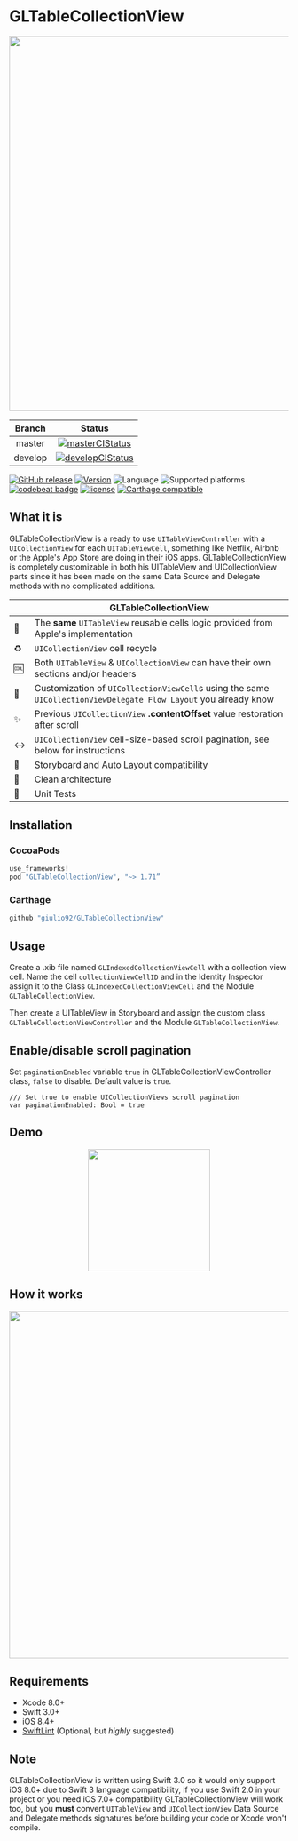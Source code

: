 # GLTableCollectionView

<p align="center">
    <img src="https://github.com/giulio92/GLTableCollectionView/blob/master/GitHub%20Page/Images/logo.png" width="675">
</p>

|**Branch**|**Status**|
|:--------:|:--------:|
|master|[![masterCIStatus](https://travis-ci.org/giulio92/GLTableCollectionView.svg?branch=master)](https://travis-ci.org/giulio92/GLTableCollectionView/branches)|
|develop|[![developCIStatus](https://travis-ci.org/giulio92/GLTableCollectionView.svg?branch=develop)](https://travis-ci.org/giulio92/GLTableCollectionView/branches)|

[![GitHub release](https://img.shields.io/github/release/giulio92/GLTableCollectionView.svg)](https://github.com/giulio92/GLTableCollectionView/releases/latest)
[![Version](https://img.shields.io/cocoapods/v/GLTableCollectionView.svg)](http://cocoapods.org/pods/GLTableCollectionView)
![Language](https://img.shields.io/badge/language-Swift%203.x-orange.svg)
![Supported platforms](https://img.shields.io/badge/platform-iOS-lightgrey.svg)
[![codebeat badge](https://codebeat.co/badges/5a29ccd4-fda0-45d1-ae57-e7158e01449a)](https://codebeat.co/projects/github-com-giulio92-gltablecollectionview)
[![license](https://img.shields.io/github/license/giulio92/GLTableCollectionView.svg)](https://github.com/giulio92/GLTableCollectionView/blob/master/LICENSE.txt)
[![Carthage compatible](https://img.shields.io/badge/Carthage-compatible-4BC51D.svg?style=flat)](https://github.com/Carthage/Carthage)


## What it is
GLTableCollectionView is a ready to use `UITableViewController` with a `UICollectionView` for each `UITableViewCell`, something like Netflix, Airbnb or the Apple's App Store are doing in their iOS apps. GLTableCollectionView is completely customizable in both his UITableView and UICollectionView parts since it has been made on the same Data Source and Delegate methods with no complicated additions.

|          |  GLTableCollectionView  |
|----------|-------------------------------|
🔄|The **same** `UITableView` reusable cells logic provided from Apple's implementation
♻️|`UICollectionView` cell recycle
🆒|Both `UITableView` & `UICollectionView` can have their own sections and/or headers
🎨|Customization of `UICollectionViewCell`s using the same `UICollectionViewDelegate Flow Layout` you already know
✨|Previous `UICollectionView` **.contentOffset** value restoration after scroll
↔️|`UICollectionView` cell-size-based scroll pagination, see below for instructions
📐|Storyboard and Auto Layout compatibility
💎|Clean architecture
🔧|Unit Tests


## Installation
### CocoaPods
```ruby
use_frameworks!
pod "GLTableCollectionView", "~> 1.71”
```
### Carthage
```ruby
github "giulio92/GLTableCollectionView"
```

## Usage
Create a .xib file named `GLIndexedCollectionViewCell` with a collection view cell. Name the cell `collectionViewCellID` and in the Identity Inspector assign it to the Class `GLIndexedCollectionViewCell` and the Module `GLTableCollectionView`.

Then create a UITableView in Storyboard and assign the custom class `GLTableCollectionViewController` and the Module `GLTableCollectionView`.

## Enable/disable scroll pagination
Set `paginationEnabled` variable `true` in GLTableCollectionViewController class, `false` to disable. Default value is `true`.
```
/// Set true to enable UICollectionViews scroll pagination
var paginationEnabled: Bool = true
```

## Demo
<p align="center">
    <img src="https://github.com/giulio92/GLTableCollectionView/raw/master/GitHub%20Page/Images/demonstration.gif" width="220">
</p>

## How it works
<p align="center">
    <img src="https://github.com/giulio92/GLTableCollectionView/raw/master/GitHub%20Page/Images/diagram.png" width="625">
</p>

## Requirements
- Xcode 8.0+
- Swift 3.0+
- iOS 8.4+
- [SwiftLint](https://github.com/realm/SwiftLint) (Optional, but _highly_ suggested)

## Note
GLTableCollectionView is written using Swift 3.0 so it would only support iOS 8.0+ due to Swift 3 language compatibility, if you use Swift 2.0 in your project or you need iOS 7.0+ compatibility GLTableCollectionView will work too, but you **must** convert `UITableView` and `UICollectionView` Data Source and Delegate methods signatures before building your code or Xcode won't compile.

